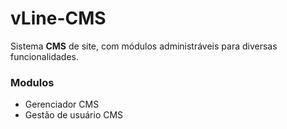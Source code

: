 # vLine-CMS
Sistema <strong>CMS</strong> de site, com módulos administráveis para diversas funcionalidades.

<h3>Modulos</h3>
<ul>
	<li>Gerenciador CMS</li>
	<li>Gestão de usuário CMS</li>
</ul>